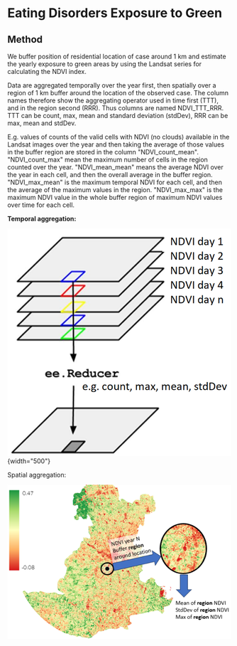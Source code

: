 # Eating Disorders Exposure to Green

## Method

We buffer position of residential location of case around 1 km and estimate the yearly exposure to green areas by using the Landsat series for calculating the NDVI index.

Data are aggregated temporally over the year first, then spatially over a region of 1 km buffer around the location of the observed case. The column names therefore show the aggregating operator used in time first (TTT), and in the region second (RRR). Thus columns are named NDVI_TTT_RRR. TTT can be count, max, mean and standard deviation (stdDev), RRR can be max, mean and stdDev.

E.g. values of counts of the valid cells with NDVI (no clouds) available in the Landsat images over the year and then taking the average of those values in the buffer region are stored in the column "NDVI_count_mean". "NDVI_count_max" mean the maximum number of cells in the region counted over the year. "NDVI_mean_mean" means the average NDVI over the year in each cell, and then the overall average in the buffer region. "NDVI_max_mean" is the maximum temporal NDVI for each cell, and then the average of the maximum values in the region. "NDVI_max_max" is the maximum NDVI value in the whole buffer region of maximum NDVI values over time for each cell.

**Temporal aggregation:**

![](images/clipboard-4027551254.png){width="500"}

Spatial aggregation:

![](images/clipboard-2439958054.png)
